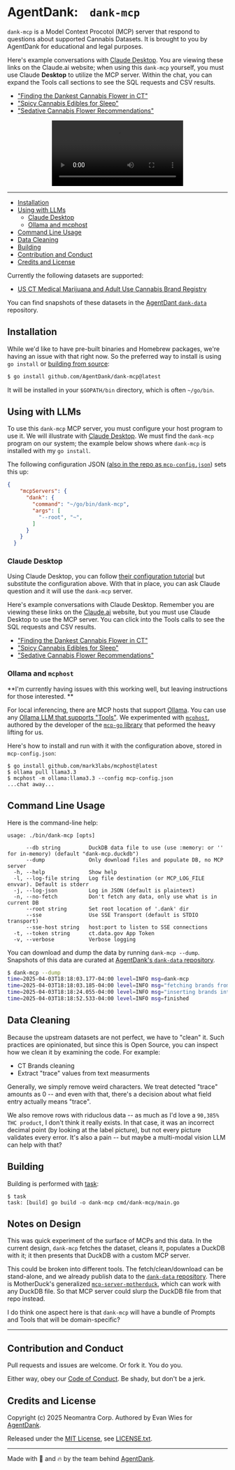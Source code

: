 # AgentDank: &nbsp;&nbsp; `dank-mcp`

`dank-mcp` is a Model Context Procotol (MCP) server that respond to questions about supported Cannabis Datasets.  It is brought to you by AgentDank for educational and legal purposes.

Here's example conversations with [Claude Desktop](#claude-desktop).  You are viewing these links on the Claude.ai website; when using this `dank-mcp` yourself, you must use Claude **Desktop** to utilize the MCP server.   Within the chat, you can expand the Tools call sections to see the SQL requests and CSV results.

 * ["Finding the Dankest Cannabis Flower in CT"](https://claude.ai/share/e64bb066-ffb5-459b-bb0e-8cdb4f5007c2)
 * ["Spicy Cannabis Edibles for Sleep"](https://claude.ai/share/8229f9b9-91b6-433d-8b5c-20d0b577fa23)
 * ["Sedative Cannabis Flower Recommendations"](https://claude.ai/share/924f8fcc-0785-4c9f-9902-97c8d3a00658)


<p align="center"><video controls src="https://private-user-images.githubusercontent.com/26842/430672597-adb8e56f-178d-4646-9e0f-4fcf57614dea.mp4" title="AgentDank "></video></p>

----

  * [Installation](#installation)
  * [Using with LLMs](#usage)
    * [Claude Desktop](#claude-desktop)
    * [Ollama and mcphost](#ollama-and-mcphost)
  * [Command Line Usage](#command-line-usage)
  * [Data Cleaning](#data-cleaning)
  * [Building](#building)
  * [Contribution and Conduct](#contribution-and-conduct)
  * [Credits and License](#credits-and-license)

Currently the following datasets are supported:

 * [US CT Medical Marijuana and Adult Use Cannabis Brand Registry](https://data.ct.gov/Health-and-Human-Services/Medical-Marijuana-and-Adult-Use-Cannabis-Brand-Reg/egd5-wb6r/about_data)

You can find snapshots of these datasets in the [AgentDant `dank-data`](https://github.com/AgentDank/dank-data) repository.

## Installation

While we'd like to have pre-built binaries and Homebrew packages, we're having an issue with that right now.  So the preferred way to install is using `go install` or [building from source](#building):

```sh
$ go install github.com/AgentDank/dank-mcp@latest
```

It will be installed in your `$GOPATH/bin` directory, which is often `~/go/bin`.


## Using with LLMs

To use this `dank-mcp` MCP server, you must configure your host program to use it.  We will illustrate with [Claude Desktop](https://claude.ai/download).  We must find the `dank-mcp` program on our system; the example below shows where `dank-mcp` is installed with my `go install`.

The following configuration JSON ([also in the repo as `mcp-config.json`](./mcp-config.json)) sets this up:

```json
{
    "mcpServers": {
      "dank": {
        "command": "~/go/bin/dank-mcp",
        "args": [
          "--root", "~",
        ]
      }
    }
  }
```

### Claude Desktop

Using Claude Desktop, you can follow [their configuration tutorial](https://modelcontextprotocol.io/quickstart/user) but substitute the configuration above.  With that in place, you can ask Claude question and it will use the `dank-mcp` server.  

Here's example conversations with Claude Desktop.  Remember you are viewing these links on the [Claude.ai](https://claude.ai) website, but you must use Claude Desktop to use the MCP server.   You can click into the Tools calls to see the SQL requests and CSV results.

 * ["Finding the Dankest Cannabis Flower in CT"](https://claude.ai/share/e64bb066-ffb5-459b-bb0e-8cdb4f5007c2)
 * ["Spicy Cannabis Edibles for Sleep"](https://claude.ai/share/8229f9b9-91b6-433d-8b5c-20d0b577fa23)
 * ["Sedative Cannabis Flower Recommendations"](https://claude.ai/share/924f8fcc-0785-4c9f-9902-97c8d3a00658)


### Ollama and `mcphost`

**I'm currently having issues with this working well, but leaving instructions for those interested. **

For local inferencing, there are MCP hosts that support [Ollama](https://ollama.com/download).  You can use any [Ollama LLM that supports "Tools"](https://ollama.com/search?c=tools).  We experimented with [`mcphost`](https://github.com/mark3labs/mcphost), authored by the developer of the [`mcp-go` library](https://github.com/mark3labs/mcp-go) that peformed the heavy lifting for us.

Here's how to install and run with it with the configuration above, stored in `mcp-config.json`:

```
$ go install github.com/mark3labs/mcphost@latest
$ ollama pull llama3.3
$ mcphost -m ollama:llama3.3 --config mcp-config.json
...chat away...
```

## Command Line Usage

Here is the command-line help:

```
usage: ./bin/dank-mcp [opts]

      --db string         DuckDB data file to use (use :memory: or '' for in-memory) (default "dank-mcp.duckdb")
      --dump              Only download files and populate DB, no MCP server
  -h, --help              Show help
  -l, --log-file string   Log file destination (or MCP_LOG_FILE envvar). Default is stderr
  -j, --log-json          Log in JSON (default is plaintext)
  -n, --no-fetch          Don't fetch any data, only use what is in current DB
      --root string       Set root location of '.dank' dir
      --sse               Use SSE Transport (default is STDIO transport)
      --sse-host string   host:port to listen to SSE connections
  -t, --token string      ct.data.gov App Token
  -v, --verbose           Verbose logging
```

You can download and dump the data by running `dank-mcp --dump`.  Snapshots of this data are curated at [AgentDank's `dank-data` repository](https://github.com/AgentDank/dank-data).

```sh
$ dank-mcp --dump
time=2025-04-03T18:18:03.177-04:00 level=INFO msg=dank-mcp
time=2025-04-03T18:18:03.185-04:00 level=INFO msg="fetching brands from ct.data.gov"
time=2025-04-03T18:18:24.055-04:00 level=INFO msg="inserting brands into db" count=26499
time=2025-04-03T18:18:52.533-04:00 level=INFO msg=finished
```

## Data Cleaning

Because the upstream datasets are not perfect, we have to "clean" it.  Such practices are opinionated, but since this is Open Source, you can inspect how we clean it by examining the code.  For example:

  * CT Brands cleaning
  * Extract "trace" values from text measurments

Generally, we simply remove weird characters.  We treat detected "trace" amounts as 0 -- and even with that, there's a decision about what field entry actually means "trace".  

We also remove rows with riduclous data -- as much as I'd love a `90,385% THC product`, I don't think it really exists.  In that case, it was an incorrect decimal point (by looking at the label picture), but not every picture validates every error.  It's also a pain -- but maybe a multi-modal vision LLM can help with that?

## Building

Building is performed with [task](https://taskfile.dev/):

```
$ task
task: [build] go build -o dank-mcp cmd/dank-mcp/main.go
```

## Notes on Design

This was quick experiment of the surface of MCPs and this data. In the current design, `dank-mcp` fetches the dataset, cleans it, populates a DuckDB with it; it then presents that DuckDB with a custom MCP server.

This could be broken into different tools.  The fetch/clean/download can be stand-alone, and we already publish data to the [`dank-data` repository](https://github.com/AgentDank/dank-data).    There is MotherDuck's generalized [`mcp-server-motherduck`](https://github.com/motherduckdb/mcp-server-motherduck), which can work with any DuckDB file.   So that MCP server could slurp the DuckDB file from that repo instead.

I do think one aspect here is that `dank-mcp` will have a bundle of Prompts and Tools that will be domain-specific?

----

## Contribution and Conduct

Pull requests and issues are welcome.  Or fork it.  You do you.

Either way, obey our [Code of Conduct](./CODE_OF_CONDUCT.md).  Be shady, but don't be a jerk.

## Credits and License

Copyright (c) 2025 Neomantra Corp.  Authored by Evan Wies for [AgentDank](https://github.com/AgentDank).

Released under the [MIT License](https://en.wikipedia.org/wiki/MIT_License), see [LICENSE.txt](./LICENSE.txt).

----
Made with :herb: and :fire: by the team behind [AgentDank](https://github.com/AgentDank).
